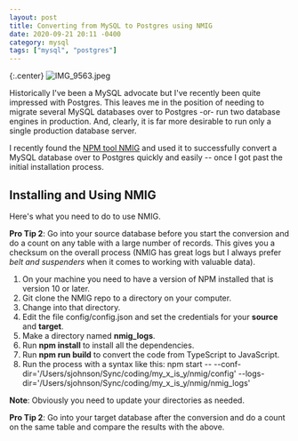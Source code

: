 ```yaml
---
layout: post
title: Converting from MySQL to Postgres using NMIG
date: 2020-09-21 20:11 -0400
category: mysql
tags: ["mysql", "postgres"]
---
```

{:.center}
![IMG_9563.jpeg](/blog/assets/IMG_9563.jpeg)

Historically I've been a MySQL advocate but I've recently been quite impressed with Postgres.  This leaves me in the position of needing to migrate several MySQL databases over to Postgres -or- run two database engines in production.  And, clearly, it is far more desirable to run only a single production database server.

I recently found the [NPM tool NMIG](https://github.com/AnatolyUss/nmig) and used it to successfully convert a MySQL database over to Postgres quickly and easily -- once I got past the initial installation process.  

## Installing and Using NMIG

Here's what you need to do to use NMIG.

**Pro Tip 2**: Go into your source database before you start the conversion and do a count on any table with a large number of records.  This gives you a checksum on the overall process (NMIG has great logs but I always prefer *belt and suspenders* when it comes to working with valuable data).

1. On your machine you need to have a version of NPM installed that is version 10 or later.
2. Git clone the NMIG repo to a directory on your computer.
3. Change into that directory.
4. Edit the file config/config.json and set the credentials for your **source** and **target**.
5. Make a directory named **nmig_logs**.
6. Run **npm install** to install all the dependencies.
7. Run **npm run build** to convert the code from TypeScript to JavaScript.
8. Run the process with a syntax like this: npm start -- --conf-dir='/Users/sjohnson/Sync/coding/my_x_is_y/nmig/config' --logs-dir='/Users/sjohnson/Sync/coding/my_x_is_y/nmig/nmig_logs'

**Note**: Obviously you need to update your directories as needed.

**Pro Tip 2**: Go into your target database after the conversion and do a count on the same table and compare the results with the above.